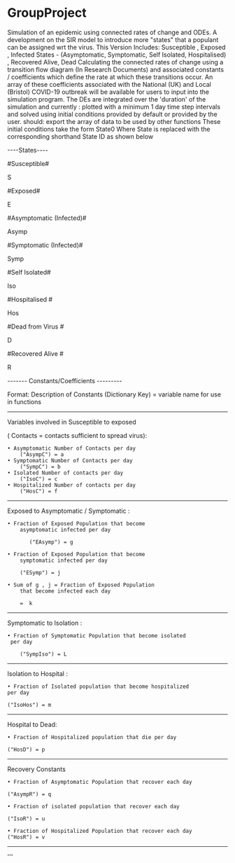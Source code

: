 # GroupProject
Simulation of an epidemic using connected rates of change and ODEs.
A development on the SIR model to introduce more "states" that a populant
can be assigned wrt the virus.
This Version Includes:
Susceptible , Exposed , Infected States - (Asymptomatic, Symptomatic, Self
Isolated, Hospitalised) , Recovered Alive, Dead
Calculating the connected rates of change using a transition flow diagram
(In Research Documents) and associated constants / coefficients which
define the rate at which these transitions occur. An array of these coefficients
associated with the National (UK) and Local (Bristol) COVID-19 outbreak
will be available for users to input into the simulation program.
The DEs are integrated over the 'duration' of the simulation and
currently :
plotted with a minimum 1 day time step intervals and solved using initial conditions provided
by default or provided by the user.
should:
export the array of data to be used by other functions
These initial conditions take the form State0 Where State is replaced with
the corresponding shorthand State ID as shown below


----States----

#Susceptible#

S

#Exposed#

E

#Asymptomatic (Infected)#

Asymp

#Symptomatic (Infected)#

Symp

#Self Isolated#

Iso

#Hospitalised #

Hos

#Dead from Virus #

D

#Recovered Alive #

R

------- Constants/Coefficients ---------

Format:
	Description of Constants
    (Dictionary Key) = variable name for use in functions
    
-------------------------------------------------------------

Variables involved in Susceptible to exposed

( Contacts = contacts sufficient to spread virus):

	• Asymptomatic Number of Contacts per day
	    ("AsympC") = a
	• Symptomatic Number of Contacts per day
        ("SympC") = b
	• Isolated Number of contacts per day
        ("IsoC") = c
	• Hospitalized Number of contacts per day 
        ("HosC") = f
-------------------------------------------------------------
Exposed to Asymptomatic / Symptomatic :


	• Fraction of Exposed Population that become
        asymptomatic infected per day

           ("EAsymp") = g

	• Fraction of Exposed Population that become
        symptomatic infected per day

        ("ESymp") = j

	• Sum of g , j = Fraction of Exposed Population
        that become infected each day 

        =  k
-------------------------------------------------------------
Symptomatic to Isolation :

	• Fraction of Symptomatic Population that become isolated
	 per day

        ("SympIso") = L 
-------------------------------------------------------------
Isolation to Hospital :

	• Fraction of Isolated population that become hospitalized
	per day

	("IsoHos") = m
-------------------------------------------------------------
Hospital to Dead:

	• Fraction of Hospitalized population that die per day

	("HosD") = p
-------------------------------------------------------------
Recovery Constants 

	• Fraction of Asymptomatic Population that recover each day

	("AsympR") = q

	• Fraction of isolated population that recover each day

	("IsoR") = u

	• Fraction of Hospitalized Population that recover each day
	("HosR") = v
-------------------------------------------------------------

'''    
